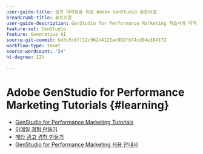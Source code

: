 ```yaml
---
user-guide-title: 성과 마케팅을 위한 Adobe GenStudio 튜토리얼
breadcrumb-title: 튜토리얼
user-guide-description: GenStudio for Performance Marketing 자습서에 따라 이메일 경험 만들기와 같은 전체적인 프로세스를 완료하는 방법을 알아봅니다.
feature-set: GenStudio
feature: Generative AI
source-git-commit: bd3c5c9ff12c962d4123ac992fb74cd94e184172
workflow-type: tm+mt
source-wordcount: '54'
ht-degree: 12%

---
```



# Adobe GenStudio for Performance Marketing Tutorials {#learning}

+ [GenStudio for Performance Marketing Tutorials](tutorials.md)
+ [이메일 경험 만들기](create-email-experience.md)
+ [메타 광고 경험 만들기](create-meta-ad.md)
+ [GenStudio for Performance Marketing 사용 안내서](https://experienceleague.adobe.com/docs/genstudio/user-guide/home.html)

